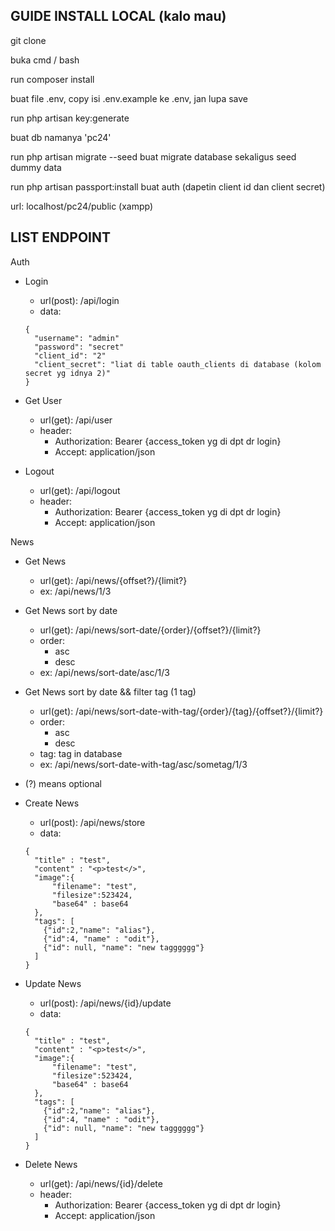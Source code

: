 ## GUIDE INSTALL LOCAL (kalo mau)

git clone

buka cmd / bash

run composer install

buat file .env, copy isi .env.example ke .env, jan lupa save

run php artisan key:generate

buat db namanya 'pc24'

run php artisan migrate --seed buat migrate database sekaligus seed dummy data

run php artisan passport:install buat auth (dapetin client id dan client secret)

url: localhost/pc24/public (xampp)

## LIST ENDPOINT

Auth
  - Login
    - url(post): /api/login
    - data:  
    ```
    {  
      "username": "admin"  
      "password": "secret"  
      "client_id": "2"  
      "client_secret": "liat di table oauth_clients di database (kolom secret yg idnya 2)"
    }
    ```

  - Get User
    - url(get): /api/user
    - header: 
      - Authorization: Bearer {access_token yg di dpt dr login}
      - Accept: application/json

  - Logout
    - url(get): /api/logout
    - header: 
      - Authorization: Bearer {access_token yg di dpt dr login}
      - Accept: application/json


News
  - Get News
    - url(get): /api/news/{offset?}/{limit?}
    - ex: /api/news/1/3

  - Get News sort by date
    - url(get): /api/news/sort-date/{order}/{offset?}/{limit?}
    - order:
      - asc
      - desc
    - ex: /api/news/sort-date/asc/1/3

  - Get News sort by date && filter tag (1 tag)
    - url(get): /api/news/sort-date-with-tag/{order}/{tag}/{offset?}/{limit?}
    - order:
      - asc
      - desc
    - tag: tag in database
    - ex: /api/news/sort-date-with-tag/asc/sometag/1/3

  - (?) means optional

  - Create News
    - url(post): /api/news/store
    - data: 
    ```
    {
      "title" : "test",
      "content" : "<p>test</>",
      "image":{
          "filename": "test", 
          "filesize":523424, 
          "base64" : base64
      },
      "tags": [
        {"id":2,"name": "alias"},
        {"id":4, "name" : "odit"}, 
        {"id": null, "name": "new tagggggg"}
      ]
    }
    ```
  
  - Update News
    - url(post): /api/news/{id}/update
    - data: 
    ```
    {
      "title" : "test",
      "content" : "<p>test</>",
      "image":{
          "filename": "test", 
          "filesize":523424, 
          "base64" : base64
      },
      "tags": [
        {"id":2,"name": "alias"},
        {"id":4, "name" : "odit"}, 
        {"id": null, "name": "new tagggggg"}
      ]
    }
    ```
  - Delete News
    - url(get): /api/news/{id}/delete
    - header: 
        - Authorization: Bearer {access_token yg di dpt dr login}
        - Accept: application/json